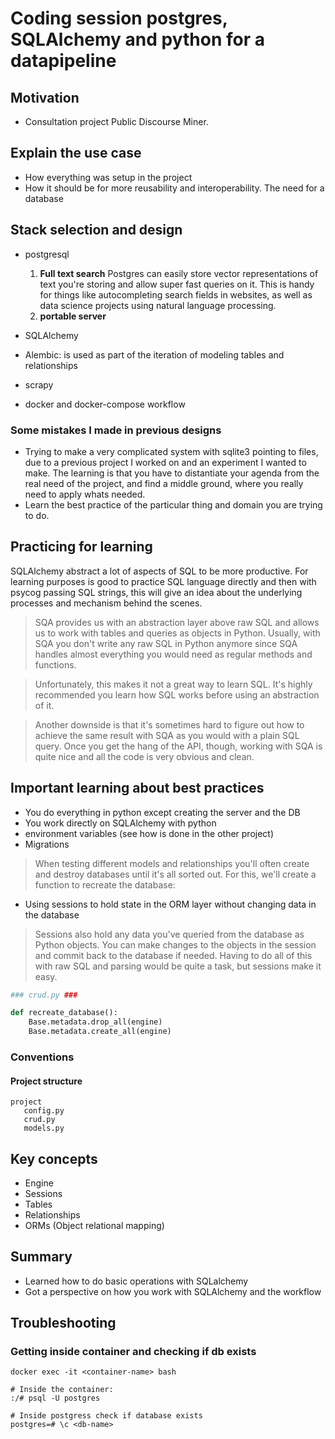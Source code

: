 # Coding session postgres, SQLAlchemy and python for a datapipeline

## Motivation
- Consultation project Public Discourse Miner. 

## Explain the use case
- How everything was setup in the project
- How it should be for more reusability and interoperability. The need for a database

## Stack selection and design
- postgresql
    1. **Full text search** Postgres can easily store vector representations of text you're storing and allow super fast queries on it. This is handy for things like autocompleting search fields in websites, as well as data science projects using natural language processing.
    2. **portable server**

- SQLAlchemy

- Alembic: is used as part of the iteration of modeling tables and relationships

- scrapy
- docker and docker-compose workflow

### Some mistakes I made in previous designs
- Trying to make a very complicated system with sqlite3 pointing to files, due to a previous project I worked on and an experiment I wanted to make. The learning is that you have to distantiate your agenda from the real need of the project, and find a middle ground, where you really need to apply whats needed.
- Learn the best practice of the particular thing and domain you are trying to do.

## Practicing for learning
SQLAlchemy abstract a lot of aspects of SQL to be more productive. For learning purposes is good to practice SQL language directly and then with psycog passing SQL strings, this will give an idea about the underlying processes and mechanism behind the scenes.

> SQA provides us with an abstraction layer above raw SQL and allows us to work with tables and queries as objects in Python. Usually, with SQA you don't write any raw SQL in Python anymore since SQA handles almost everything you would need as regular methods and functions.

> Unfortunately, this makes it not a great way to learn SQL. It's highly recommended you learn how SQL works before using an abstraction of it.

> Another downside is that it's sometimes hard to figure out how to achieve the same result with SQA as you would with a plain SQL query. Once you get the hang of the API, though, working with SQA is quite nice and all the code is very obvious and clean.


## Important learning about best practices
- You do everything in python except creating the server and the DB
- You work directly on SQLAlchemy with python
- environment variables (see how is done in the other project)
- Migrations

> When testing different models and relationships you'll often create and destroy databases until it's all sorted out. For this, we'll create a function to recreate the database:

- Using sessions to hold state in the ORM layer without changing data in the database
> Sessions also hold any data you've queried from the database as Python objects. You can make changes to the objects in the session and commit back to the database if needed. Having to do all of this with raw SQL and parsing would be quite a task, but sessions make it easy.

```py
### crud.py ###

def recreate_database():
    Base.metadata.drop_all(engine)
    Base.metadata.create_all(engine)
```
### Conventions
#### Project structure
```
project
   config.py
   crud.py
   models.py
```

## Key concepts
- Engine
- Sessions
- Tables
- Relationships
- ORMs (Object relational mapping)

## Summary
- Learned how to do basic operations with SQLalchemy
- Got a perspective on how you work with SQLAlchemy and the workflow


## Troubleshooting
### Getting inside container and checking if db exists
```
docker exec -it <container-name> bash

# Inside the container:
:/# psql -U postgres

# Inside postgress check if database exists
postgres=# \c <db-name>

```
